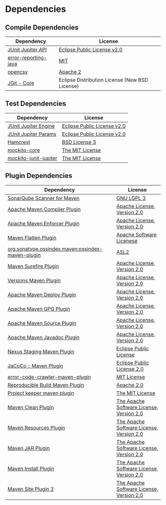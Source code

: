 <!-- @formatter:off -->
# Dependencies

## Compile Dependencies

| Dependency                | License                                        |
| ------------------------- | ---------------------------------------------- |
| [JUnit Jupiter API][0]    | [Eclipse Public License v2.0][1]               |
| [error-reporting-java][2] | [MIT][3]                                       |
| [opencsv][4]              | [Apache 2][5]                                  |
| [JGit - Core][6]          | Eclipse Distribution License (New BSD License) |

## Test Dependencies

| Dependency                 | License                          |
| -------------------------- | -------------------------------- |
| [JUnit Jupiter Engine][0]  | [Eclipse Public License v2.0][1] |
| [JUnit Jupiter Params][0]  | [Eclipse Public License v2.0][1] |
| [Hamcrest][7]              | [BSD License 3][8]               |
| [mockito-core][9]          | [The MIT License][10]            |
| [mockito-junit-jupiter][9] | [The MIT License][10]            |

## Plugin Dependencies

| Dependency                                              | License                                       |
| ------------------------------------------------------- | --------------------------------------------- |
| [SonarQube Scanner for Maven][11]                       | [GNU LGPL 3][12]                              |
| [Apache Maven Compiler Plugin][13]                      | [Apache License, Version 2.0][14]             |
| [Apache Maven Enforcer Plugin][15]                      | [Apache License, Version 2.0][14]             |
| [Maven Flatten Plugin][16]                              | [Apache Software Licenese][5]                 |
| [org.sonatype.ossindex.maven:ossindex-maven-plugin][17] | [ASL2][5]                                     |
| [Maven Surefire Plugin][18]                             | [Apache License, Version 2.0][14]             |
| [Versions Maven Plugin][19]                             | [Apache License, Version 2.0][14]             |
| [Apache Maven Deploy Plugin][20]                        | [Apache License, Version 2.0][14]             |
| [Apache Maven GPG Plugin][21]                           | [Apache License, Version 2.0][14]             |
| [Apache Maven Source Plugin][22]                        | [Apache License, Version 2.0][14]             |
| [Apache Maven Javadoc Plugin][23]                       | [Apache License, Version 2.0][14]             |
| [Nexus Staging Maven Plugin][24]                        | [Eclipse Public License][25]                  |
| [JaCoCo :: Maven Plugin][26]                            | [Eclipse Public License 2.0][27]              |
| [error-code-crawler-maven-plugin][28]                   | [MIT License][29]                             |
| [Reproducible Build Maven Plugin][30]                   | [Apache 2.0][5]                               |
| [Project keeper maven plugin][31]                       | [The MIT License][32]                         |
| [Maven Clean Plugin][33]                                | [The Apache Software License, Version 2.0][5] |
| [Maven Resources Plugin][34]                            | [The Apache Software License, Version 2.0][5] |
| [Maven JAR Plugin][35]                                  | [The Apache Software License, Version 2.0][5] |
| [Maven Install Plugin][36]                              | [The Apache Software License, Version 2.0][5] |
| [Maven Site Plugin 3][37]                               | [The Apache Software License, Version 2.0][5] |

[0]: https://junit.org/junit5/
[1]: https://www.eclipse.org/legal/epl-v20.html
[2]: https://github.com/exasol/error-reporting-java
[3]: https://opensource.org/licenses/MIT
[4]: http://opencsv.sf.net
[5]: http://www.apache.org/licenses/LICENSE-2.0.txt
[6]: https://www.eclipse.org/jgit/
[7]: http://hamcrest.org/JavaHamcrest/
[8]: http://opensource.org/licenses/BSD-3-Clause
[9]: https://github.com/mockito/mockito
[10]: https://github.com/mockito/mockito/blob/main/LICENSE
[11]: http://sonarsource.github.io/sonar-scanner-maven/
[12]: http://www.gnu.org/licenses/lgpl.txt
[13]: https://maven.apache.org/plugins/maven-compiler-plugin/
[14]: https://www.apache.org/licenses/LICENSE-2.0.txt
[15]: https://maven.apache.org/enforcer/maven-enforcer-plugin/
[16]: https://www.mojohaus.org/flatten-maven-plugin/
[17]: https://sonatype.github.io/ossindex-maven/maven-plugin/
[18]: https://maven.apache.org/surefire/maven-surefire-plugin/
[19]: http://www.mojohaus.org/versions-maven-plugin/
[20]: https://maven.apache.org/plugins/maven-deploy-plugin/
[21]: https://maven.apache.org/plugins/maven-gpg-plugin/
[22]: https://maven.apache.org/plugins/maven-source-plugin/
[23]: https://maven.apache.org/plugins/maven-javadoc-plugin/
[24]: http://www.sonatype.com/public-parent/nexus-maven-plugins/nexus-staging/nexus-staging-maven-plugin/
[25]: http://www.eclipse.org/legal/epl-v10.html
[26]: https://www.jacoco.org/jacoco/trunk/doc/maven.html
[27]: https://www.eclipse.org/legal/epl-2.0/
[28]: https://github.com/exasol/error-code-crawler-maven-plugin/
[29]: https://github.com/exasol/error-code-crawler-maven-plugin/blob/main/LICENSE
[30]: http://zlika.github.io/reproducible-build-maven-plugin
[31]: https://github.com/exasol/project-keeper/
[32]: https://github.com/exasol/project-keeper/blob/main/LICENSE
[33]: http://maven.apache.org/plugins/maven-clean-plugin/
[34]: http://maven.apache.org/plugins/maven-resources-plugin/
[35]: http://maven.apache.org/plugins/maven-jar-plugin/
[36]: http://maven.apache.org/plugins/maven-install-plugin/
[37]: http://maven.apache.org/plugins/maven-site-plugin/
